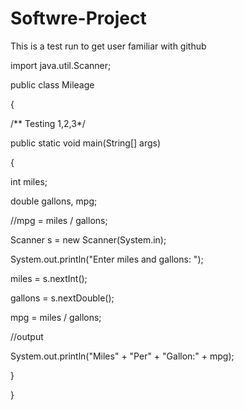 # Softwre-Project

This is a test run to get user familiar with github 

import java.util.Scanner;

public class Mileage

{

/** Testing 1,2,3*/

public static void main(String[] args)

{

int miles;

double gallons, mpg;

//mpg = miles / gallons;

Scanner s = new Scanner(System.in);

System.out.println("Enter miles and gallons: ");

miles = s.nextInt();

gallons = s.nextDouble();

mpg = miles / gallons;

//output

System.out.println("Miles" + "Per" + "Gallon:" + mpg);

}

}